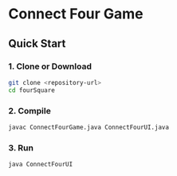 # Connect Four Game

## Quick Start

### 1. Clone or Download
```bash
git clone <repository-url>
cd fourSquare
```

### 2. Compile
```bash
javac ConnectFourGame.java ConnectFourUI.java
```

### 3. Run
```bash
java ConnectFourUI
```


